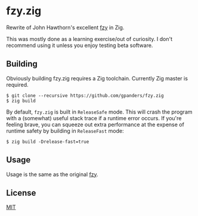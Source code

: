 # fzy.zig

Rewrite of John Hawthorn's excellent [fzy][] in Zig.

This was mostly done as a learning exercise/out of curiosity. I don't recommend
using it unless you enjoy testing beta software.

[fzy]: https://github.com/jhawthorn/fzy

## Building

Obviously building fzy.zig requires a Zig toolchain. Currently Zig master is
required.

```console
$ git clone --recursive https://github.com/gpanders/fzy.zig
$ zig build
```

By default, `fzy.zig` is built in `ReleaseSafe` mode. This will crash the
program with a (somewhat) useful stack trace if a runtime error occurs. If
you're feeling brave, you can squeeze out extra performance at the expense of
runtime safety by building in `ReleaseFast` mode:

```console
$ zig build -Drelease-fast=true
```

## Usage

Usage is the same as the original [fzy][].

## License

[MIT][]

[MIT]: ./LICENSE
